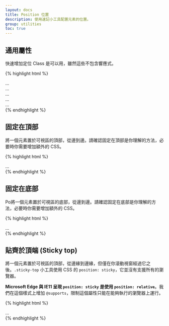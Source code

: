 ```yaml
---
layout: docs
title: Position 位置
description: 使用速記小工具配置元素的位置。
group: utilities
toc: true
---
```


## 通用屬性

快速增加定位 Class 是可以用，雖然這些不包含響應式。

{% highlight html %}
<div class="position-static">...</div>
<div class="position-relative">...</div>
<div class="position-absolute">...</div>
<div class="position-fixed">...</div>
<div class="position-sticky">...</div>
{% endhighlight %}

## 固定在頂部

將一個元素置於可視區的頂部，從邊到邊。請確認固定在頂部是你理解的方法，必要時你需要增加額外的 CSS。

{% highlight html %}
<div class="fixed-top">...</div>
{% endhighlight %}

## 固定在底部

Po將一個元素置於可視區的底部，從邊到邊。請確認固定在底部是你理解的方法，必要時你需要增加額外的 CSS。

{% highlight html %}
<div class="fixed-bottom">...</div>
{% endhighlight %}

## 貼齊於頂端 (Sticky top)

將一個元素置於可視區的頂部，從邊緣到邊緣，但僅在你滾動視窗經過它之後。`.sticky-top` 小工具使用 CSS 的 `position: sticky`，它並沒有支援所有的瀏覽器。

**Microsoft Edge 與 IE11 呈現 `position: sticky` 是使用 `position: relative`**。我們在這個樣式上增加 `@supports`，限制這個屬性只能在能夠執行的瀏覽器上運行。

{% highlight html %}
<div class="sticky-top">...</div>
{% endhighlight %}
